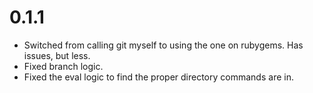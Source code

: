 # 0.1.1
* Switched from calling git myself to using the one on rubygems.  Has issues, but less.
* Fixed branch logic.
* Fixed the eval logic to find the proper directory commands are in.
